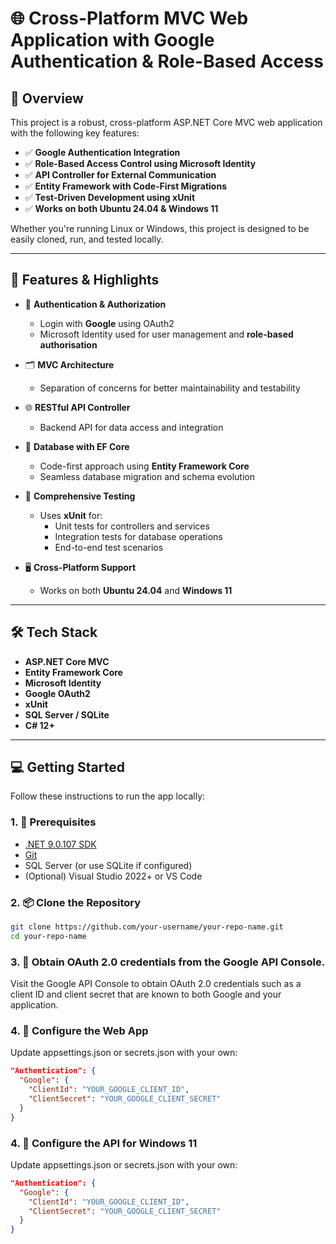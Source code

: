 # 🌐 Cross-Platform MVC Web Application with Google Authentication & Role-Based Access

## 🚀 Overview

This project is a robust, cross-platform ASP.NET Core MVC web application with the following key features:

- ✅ **Google Authentication Integration**  
- ✅ **Role-Based Access Control using Microsoft Identity**  
- ✅ **API Controller for External Communication**  
- ✅ **Entity Framework with Code-First Migrations**  
- ✅ **Test-Driven Development using xUnit**  
- ✅ **Works on both Ubuntu 24.04 & Windows 11**  

Whether you're running Linux or Windows, this project is designed to be easily cloned, run, and tested locally.

---

## 📸 Features & Highlights

- 🔐 **Authentication & Authorization**
  - Login with **Google** using OAuth2
  - Microsoft Identity used for user management and **role-based authorisation**
  
- 🗂 **MVC Architecture**
  - Separation of concerns for better maintainability and testability

- 🌐 **RESTful API Controller**
  - Backend API for data access and integration

- 💾 **Database with EF Core**
  - Code-first approach using **Entity Framework Core**
  - Seamless database migration and schema evolution

- 🧪 **Comprehensive Testing**
  - Uses **xUnit** for:
    - Unit tests for controllers and services
    - Integration tests for database operations
    - End-to-end test scenarios

- 🖥️ **Cross-Platform Support**
  - Works on both **Ubuntu 24.04** and **Windows 11**

---

## 🛠️ Tech Stack

- **ASP.NET Core MVC**
- **Entity Framework Core**
- **Microsoft Identity**
- **Google OAuth2**
- **xUnit**
- **SQL Server / SQLite**
- **C# 12+**

---

## 💻 Getting Started

Follow these instructions to run the app locally:

### 1. 🧱 Prerequisites

- [.NET 9.0.107 SDK](https://dotnet.microsoft.com/download)
- [Git](https://git-scm.com/)
- SQL Server (or use SQLite if configured)
- (Optional) Visual Studio 2022+ or VS Code

### 2. 📦 Clone the Repository

```bash
git clone https://github.com/your-username/your-repo-name.git
cd your-repo-name
```

### 3. 🔐 Obtain OAuth 2.0 credentials from the Google API Console.
Visit the Google API Console to obtain OAuth 2.0 credentials such as a client ID and client secret that are known to both Google and your application.


### 4. 🔧 Configure the Web App

Update appsettings.json or secrets.json with your own:

```json
"Authentication": {
  "Google": {
    "ClientId": "YOUR_GOOGLE_CLIENT_ID",
    "ClientSecret": "YOUR_GOOGLE_CLIENT_SECRET"
  }
}
```

### 4. 🔧 Configure the API for Windows 11

Update appsettings.json or secrets.json with your own:

```json
"Authentication": {
  "Google": {
    "ClientId": "YOUR_GOOGLE_CLIENT_ID",
    "ClientSecret": "YOUR_GOOGLE_CLIENT_SECRET"
  }
}
```
